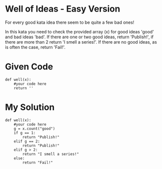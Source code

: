 # Well of Ideas - Easy Version

For every good kata idea there seem to be quite a few bad ones!

In this kata you need to check the provided array (x) for good ideas 'good' and bad ideas 'bad'. If there are one or two good ideas, return 'Publish!', if there are more than 2 return 'I smell a series!'. If there are no good ideas, as is often the case, return 'Fail!'.

# Given Code

```{python}
def well(x):
    #your code here
    return ''
```

# My Solution

```{python}
def well(x):
    #your code here
    g = x.count("good")
    if g == 1:
        return "Publish!"
    elif g == 2:
        return "Publish!"
    elif g > 2:
        return "I smell a series!"
    else:
        return "Fail!"
```
